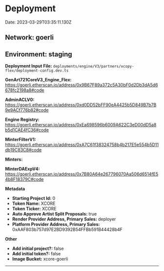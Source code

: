 
# Deployment

Date: 2023-03-29T03:35:11.130Z

## **Network:** goerli

## **Environment:** staging

**Deployment Input File:** `deployments/engine/V3/partners/xcopy-flex/deployment-config.dev.ts`

**GenArt721CoreV3_Engine_Flex:** https://goerli.etherscan.io/address/0x9B67F89a372c5A30bF0d2Db3dA5d6678fc2198a8#code

**AdminACLV0:** https://goerli.etherscan.io/address/0xd0DD52bFF90eA4425b5D849B7b7B9e9ACf776b82#code

**Engine Registry:** https://goerli.etherscan.io/address/0xEa698596b6009A622C3eD00dD5a8b5d1CAE4fC36#code

**MinterFilterV1:** https://goerli.etherscan.io/address/0xA7C61f38324758b4b217E5e554b5D11db19C83C8#code

**Minters:**

**MinterDAExpV4:** https://goerli.etherscan.io/address/0x7B80A64e267796070Aa506d6514fE54b8F18379C#code



**Metadata**

- **Starting Project Id:** 0
- **Token Name:** XCORE
- **Token Ticker:** XCORE
- **Auto Approve Artist Split Proposals:** true
- **Render Provider Address, Primary Sales:** deployer
- **Platform Provider Address, Primary Sales:** 0xAAF803b757d97E2BD9392B54FFBb591B44428b4F

**Other**

- **Add initial project?:** false
- **Add initial token?:** false
- **Image Bucket:** xcore-goerli

---


